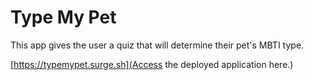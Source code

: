 # Type My Pet

This app gives the user a quiz that will determine their pet's MBTI type.

[https://typemypet.surge.sh](Access the deployed application here.)
